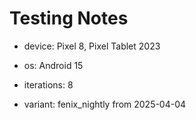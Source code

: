 # Testing Notes

- device: Pixel 8, Pixel Tablet 2023
- os: Android 15

- iterations: 8

- variant: fenix_nightly from 2025-04-04